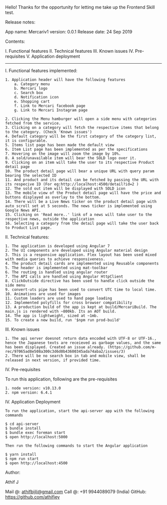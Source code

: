 Hello! Thanks for the opportunity for letting me take up the Frontend Skill test.

Release notes:

App name: Mercariv1
version: 0.0.1
Release date: 24 Sep 2019

Contents:

I. Functional features
II. Technical features
III. Known issues
IV. Pre-requisites
V. Application deployment

________________________________________________________________________________________________

I. Functional features implemented:

    1. Application header will have the following features
        a. Category menu
        b. Mercari logo
        c. Search box
        d. Notification icon
        e. Shopping cart
        f. Link to Mercari facebook page
        g. Link to Mercari Instagram page

    2. Clicking the Menu hamburger will open a side menu with categories fetched from the service.
    3. Clicking on a category will fetch the respective items that belong to the category. (Check 'Known issues')
    4. Default category will be the first category of the category list, it is configurable.
    5. Items list page has been made the default view
    6. Item List page has been implemented as per the specifications
    7. Hovering on the image will zoom the image by 10%.
    8. A sold/unavailable item will bear the SOLD logo over it.
    9. Clicking on an item will take the user to its respective Product detail page
    10. The product detail page will bear a unique URL with query param bearing the selected ID
    11. And product and its detail can be fetched by passing the URL with its respecive ID (For eg:http://localhost:4500/detail?id=2 )
    12. The sold out item will be displayed with SOLD icon
    13. The mobile view of the Product detail page will have the price and buttons displayed as overlay to the bottom.
    14. There will be a Live News ticker on the product detail page with auto scroll set at 5 seconds. The news ticker is implemented using Google News API.
    15. Clicking on 'Read more..' link of a news will take user to the respective news, outside the application
    16. Selecting a category from the detail page will take the user back to Product List page.

II. Technical features:

    1. The application is developed using Angular 7
    2. The UI components are developed using Angular material design
    3. This is a responsive application. Flex layout has been used mixed with media queries to achieve responsiveness.
    4. The product detail cards are implemented using Reusable components
    5. The header is implemented using mat-toolbar
    6. The routing is handled using angular router
    7. The API calls are handled using Angular HttpClient
    8. ClickOutside directive has been used to handle click outside the side menu
    9. convert-uts pipe has been used to convert UTC time to local time.
    10. Animations are used for images
    11. Custom loaders are used to hand page loading
    12. Implemented polyfills for cross browser compatibility
    13. A production build of the app is kept at build/MercariBuild. The main.js is rendered with ~800kb. Its an AOT build. 
    14. The app is lightweight, sized at ~1mb.
    15. To create a new build, run '$npm run prod-build'
     

III. Known issues

    1. The api server doesnot return data encoded with UTF-8 or UTF-16., hence the Japanese texts are receieved as garbage values, and the same has been displayed. Created an issue already. (https://github.com/m-rec/97065ad8e508a300c3d6d0b43600345ada74aba2/issues/3)
    2. There will be no search box in tab and mobile view, shall be released in next version, if provided time.

IV. Pre-requisites

To run this application, following are the pre-requisites

    1. node version: v10.13.0
    2. npm version: 6.4.1

IV. Application Deployment

    To run the application, start the api-server app with the following commands

    $ cd api-server
    $ bundle install
    $ bundle exec foreman start
    $ open http://localhost:5000

    Then run the following commands to start the Angular application

    $ yarn install
    $ npm run start
    $ open http://localhost:4500

Author:

Athif J

Mail @: athifbijli@gmail.com
Call @: +91 9944089079 (India)
GitHub: https://github.com/athifjey
